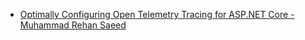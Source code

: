 - [Optimally Configuring Open Telemetry Tracing for ASP.NET Core - Muhammad Rehan Saeed](https://rehansaeed.com/optimally-configuring-open-telemetry-tracing-for-asp-net-core/)